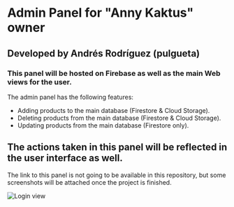 # Admin Panel for "Anny Kaktus" owner

## Developed by Andrés Rodríguez (pulgueta)

### This panel will be hosted on Firebase as well as the main Web views for the user.

The admin panel has the following features:

- Adding products to the main database (Firestore & Cloud Storage).
- Deleting products from the main database (Firestore & Cloud Storage).
- Updating products from the main database (Firestore only).

## The actions taken in this panel will be reflected in the user interface as well.

The link to this panel is not going to be available in this repository, but some screenshots will be attached once the project is finished.

![Login view](https://prnt.sc/qR4gsZr_7ZW7)